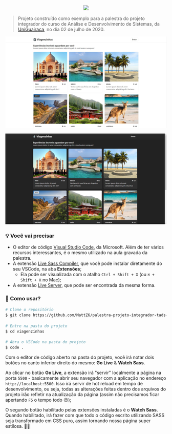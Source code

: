 <p align="center">
  <img src="https://www.guairaca.com.br/wp-content/themes/guairaca-mobile/images/uniguairaca.png" width="260" />
</p>

> Projeto construído como exemplo para a palestra do projeto integrador do curso de Análise e Desenvolvimento de Sistemas, da [UniGuairaca](https://www.guairaca.com.br), no dia 02 de julho de 2020.

![Light](github/home_light.jpg)

![Dark](github/home.png)

### 💡 Você vai precisar

- O editor de código [Visual Studio Code](https://code.visualstudio.com/Download), da Microsoft. Além de ter vários recursos interessantes, é o mesmo utilizado na aula gravada da palestra.
- A extensão [Live Sass Compiler](https://marketplace.visualstudio.com/items?itemName=ritwickdey.live-sass), que você pode instalar diretamente do seu VSCode, na aba **Extensões**;
  - Ela pode ser visualizada com o atalho `Ctrl + Shift + X` (ou `⌘ + Shift + X` no Mac);
- A extensão [Live Server](https://marketplace.visualstudio.com/items?itemName=ritwickdey.LiveServer), que pode ser encontrada da mesma forma.

### 📝 Como usar?

```bash
# Clone o repositório
$ git clone https://github.com/MattZ6/palestra-projeto-integrador-tads-2020.git viagenzinhas

# Entre na pasta do projeto
$ cd viagenzinhas

# Abra o VSCode na pasta do projeto
$ code .
```

Com o editor de código aberto na pasta do projeto, você irá notar dois botões no canto inferior direito do mesmo: **Go Live** & **Watch Sass**.

Ao clicar no botão **Go Live**, a extensão irá "servir" localmente a página na porta `5500` - basicamente abrir seu navegador com a aplicação no endereço `http://localhost:5500`. Isso irá servir de hot reload em tempo de desenvolvimento, ou seja, todas as alterações feitas dentro dos arquivos do projeto irão refletir na atualização da página (assim não precisamos ficar apertando `F5` o tempo todo 😉);

O segundo botão habilitado pelas extensões instaladas é o **Watch Sass**. Quando habilitado, irá fazer com que todo o código escrito utilizando SASS seja transformado em CSS puro, assim tornando nossa página super estilosa. 💅🏻
